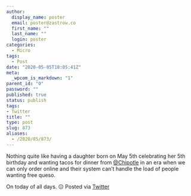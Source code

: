 ```yaml
---
author:
  display_name: poster
  email: poster@zastrow.co
  first_name: ""
  last_name: ""
  login: poster
categories:
  - Micro
tags:
  - Post
date: "2020-05-05T18:05:41Z"
meta:
  _wpcom_is_markdown: "1"
parent_id: "0"
password: ""
published: true
status: publish
tags:
- Twitter
title: ""
type: post
slug: 873
aliases:
  - /2020/05/873/
---
```

<p>Nothing quite like having a daughter born on May 5th celebrating her 5th birthday and wanting tacos for dinner from <a href="https://micro.blog/Chipotle">@Chipotle</a> in an era when we can only order online and their system can’t handle the load of people wanting free queso.</p>
<p>On today of all days. 😑 Posted via <a href="http://twitter.com/zastrow/status/1257788251768852482">Twitter</a></p>
